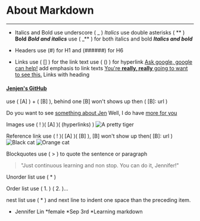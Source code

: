 # About Markdown
---
- Italics and Bold
use underscore ( _ ) _Italics_
use double asterisks ( ** ) **Bold**
**_Bold and italics_**
use ( _** ) for both italics and bold _**Italics and bold**_

- Headers
use (#) for H1 and (######) for H6

- Links
use ( [] ) for the link text
use ( () ) for hyperlink
[Ask google, google can help!](www.google.com)
add emphasis to link texts [You're **really, really** going to want to see this.](https://github.com/Jennifer7793)
Links with heading
#### [Jenjen's GitHub](https://github.com/Jennifer7793)

use ( [A] ) + ( [B] ), behind one [B] won't shows up
then ( [B]: url )

Do you want to see [something about Jen][Jen's GitHub]
Well, I do have [more for you][Jen's GitHub website]

[Jen's GitHub]: https://github.com/Jennifer7793
[Jen's GitHub website]: jennifer7793.github.io

Images
use ( ! )( [A] )( (hyperlinks) )
![A pretty tiger](https://upload.wikimedia.org/wikipedia/commons/5/56/Tiger.50.jpg)

Reference link
use ( ! )( [A] )( [B] ), [B] won't show up
then( [B]: url )
![Black cat][Black]
![Orange cat][Orange]

[Black]: https://upload.wikimedia.org/wikipedia/commons/a/a3/81_INF_DIV_SSI.jpg
[Orange]: http://icons.iconarchive.com/icons/google/noto-emoji-animals-nature/256/22221-cat-icon.png

Blockquotes
use ( > ) to quote the sentence or paragraph
> "Just continuous learning and non stop. You can do it, Jennifer!"

Unorder list
use ( * )

Order list
use ( 1. ) ( 2. )...

nest list
use ( * ) and next line to indent one space than the preceding item.
* Jennifer Lin
 *female
 *Sep 3rd
 *Learning markdown